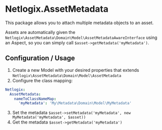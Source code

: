 # Netlogix.AssetMetadata

This package allows you to attach multiple metadata objects to an asset.

Assets are automatically given the `Netlogix\AssetMetadata\Domain\Model\AssetMetadataAwareInterface` using an Aspect, so you can simply call `$asset->getMetadata('myMetadata')`.

## Configuration / Usage

1. Create a new Model with your desired properties that extends `Netlogix\AssetMetadata\Domain\Model\AssetMetadata`
2. Configure the class mapping:
```yaml
Netlogix:
  AssetMetadata:
    nameToClassNameMap:
      'myMetadata': 'My\Metadata\Domain\Model\MyMetadata'
```
3. Set the metadata `$asset->setMetadata('myMetadata', new MyMetadata('myMetadata', $asset))`
4. Get the metadata `$asset->getMetadata('myMetadata')`
